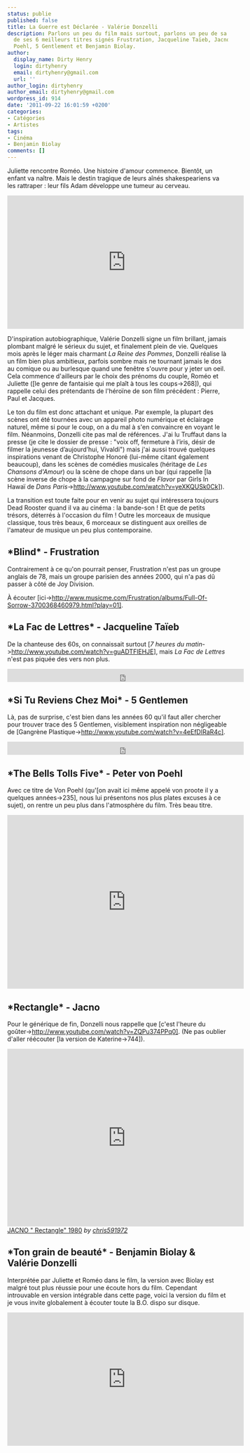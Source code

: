```yaml
---
status: publie
published: false
title: La Guerre est Déclarée - Valérie Donzelli
description: Parlons un peu du film mais surtout, parlons un peu de sa bande son et
  de ses 6 meilleurs titres signés Frustration, Jacqueline Taïeb, Jacno, Peter von
  Poehl, 5 Gentlement et Benjamin Biolay.
author:
  display_name: Dirty Henry
  login: dirtyhenry
  email: dirtyhenry@gmail.com
  url: ''
author_login: dirtyhenry
author_email: dirtyhenry@gmail.com
wordpress_id: 914
date: '2011-09-22 16:01:59 +0200'
categories:
- Catégories
- Artistes
tags:
- Cinéma
- Benjamin Biolay
comments: []
---
```

Juliette rencontre Roméo. Une histoire d'amour commence. Bientôt, un enfant va naître. Mais le destin tragique de leurs aînés shakespeariens va les rattraper : leur fils Adam développe une tumeur au cerveau.

<iframe width="540" height="304" src="http://www.youtube.com/embed/VAOxTMZtiWM" frameborder="0" allowfullscreen></iframe>

D'inspiration autobiographique, Valérie Donzelli signe un film brillant, jamais plombant malgré le sérieux du sujet, et finalement plein de vie. Quelques mois après le léger mais charmant *La Reine des Pommes*, Donzelli réalise là un film bien plus ambitieux, parfois sombre mais ne tournant jamais le dos au comique ou au burlesque quand une fenêtre s'ouvre pour y jeter un oeil. Cela commence d'ailleurs par le choix des prénoms du couple, Roméo et Juliette ([le genre de fantaisie qui me plaît à tous les coups->268]), qui rappelle celui des prétendants de l'héroïne de son film précédent : Pierre, Paul et Jacques.

Le ton du film est donc attachant et unique. Par exemple, la plupart des scènes ont été tournées avec un appareil photo numérique et éclairage naturel, même si pour le coup, on a du mal à s'en convaincre en voyant le film. Néanmoins, Donzelli cite pas mal de références. J'ai lu Truffaut dans la presse (je cite le dossier de presse : "voix off, fermeture à l’iris, désir de filmer la jeunesse d’aujourd’hui, Vivaldi") mais j'ai aussi trouvé quelques inspirations venant de Christophe Honoré (lui-même citant également beaucoup), dans les scènes de comédies musicales (héritage de *Les Chansons d'Amour*) ou la scène de chope dans un bar (qui rappelle [la scène inverse de chope à la campagne sur fond de *Flavor* par Girls In Hawaï de *Dans Paris*->http://www.youtube.com/watch?v=yeXKQUSk0Ck]).

La transition est toute faite pour en venir au sujet qui intéressera toujours Dead Rooster quand il va au cinéma : la bande-son ! Et que de petits trésors, déterrés à l'occasion du film ! Outre les morceaux de musique classique, tous très beaux, 6 morceaux se distinguent aux oreilles de l'amateur de musique un peu plus contemporaine.

<h2>*Blind* - Frustration</h2>

Contrairement à ce qu'on pourrait penser, Frustration n'est pas un groupe anglais de 78, mais un groupe parisien des années 2000, qui n'a pas dû passer à côté de Joy Division.

À écouter [ici->http://www.musicme.com/Frustration/albums/Full-Of-Sorrow-3700368460979.html?play=01].

<h2>*La Fac de Lettres* - Jacqueline Taïeb</h2>

De la chanteuse des 60s, on connaissait surtout [*7 heures du matin*->http://www.youtube.com/watch?v=guADTFlEHJE], mais *La Fac de Lettres* n'est pas piquée des vers non plus.

<iframe width="540" height="30" src="http://www.youtube.com/embed/QZjExxr2S_c" frameborder="0" allowfullscreen></iframe>

<h2>*Si Tu Reviens Chez Moi* - 5 Gentlemen</h2>

Là, pas de surprise, c'est bien dans les années 60 qu'il faut aller chercher pour trouver trace des 5 Gentlemen, visiblement inspiration non négligeable de [Gangrène Plastique->http://www.youtube.com/watch?v=4eEfDIRaR4c].

<iframe width="540" height="30" src="http://www.youtube.com/embed/k8nCsxVGR0M" frameborder="0" allowfullscreen></iframe>

<h2>*The Bells Tolls Five* - Peter von Poehl</h2>

Avec ce titre de Von Poehl (qu'[on avait ici même appelé von proote il y a quelques années->235], nous lui présentons nos plus plates excuses à ce sujet), on rentre un peu plus dans l'atmosphère du film. Très beau titre.

<iframe width="540" height="396" src="http://www.youtube.com/embed/Pp5i3I6MVpE" frameborder="0" allowfullscreen></iframe>

<h2>*Rectangle* - Jacno</h2>

Pour le générique de fin, Donzelli nous rappelle que [c'est l'heure du goûter->http://www.youtube.com/watch?v=ZQPu374PPq0]. (Ne pas oublier d'aller réécouter [la version de Katerine->744]).

<iframe frameborder="0" width="540" height="405" src="http://www.dailymotion.com/embed/video/x33sv7?width=540"></iframe><br /><a href="http://www.dailymotion.com/video/x33sv7_jacno-rectangle-1980_music" target="_blank">JACNO &quot; Rectangle&quot; 1980</a> <i>by <a href="http://www.dailymotion.com/chris591972" target="_blank">chris591972</a></i>

<h2>*Ton grain de beauté* - Benjamin Biolay & Valérie Donzelli</h2>

Interprétée par Juliette et Roméo dans le film, la version avec Biolay est malgré tout plus réussie pour une écoute hors du film. Cependant introuvable en version intégrable dans cette page, voici la version du film et je vous invite globalement à écouter toute la B.O. dispo sur disque.

<iframe width="540" height="304" src="http://www.youtube.com/embed/NbwsIp1mDTs" frameborder="0" allowfullscreen></iframe>
